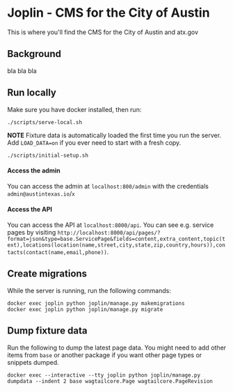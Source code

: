 # Joplin - CMS for the City of Austin

This is where you'll find the CMS for the City of Austin and atx.gov

## Background

bla bla bla

## Run locally

Make sure you have docker installed, then run:

```
./scripts/serve-local.sh
```

**NOTE** Fixture data is automatically loaded the first time you run the server. Add `LOAD_DATA=on` if you ever need to start with a fresh copy.

```
./scripts/initial-setup.sh
```

#### Access the admin

You can access the admin at `localhost:800/admin` with the credentials `admin@austintexas.io`/`x`

#### Access the API

You can access the API at `localhost:8000/api`. You can see e.g. service pages by visiting `http://localhost:8000/api/pages/?format=json&type=base.ServicePage&fields=content,extra_content,topic(text),locations(location(name,street,city,state,zip,country,hours)),contacts(contact(name,email,phone))`.


## Create migrations

While the server is running, run the following commands:

```
docker exec joplin python joplin/manage.py makemigrations
docker exec joplin python joplin/manage.py migrate
```

## Dump fixture data

Run the following to dump the latest page data. You might need to add other items from `base` or another package if you want other page types or snippets dumped.

```
docker exec --interactive --tty joplin python joplin/manage.py dumpdata --indent 2 base wagtailcore.Page wagtailcore.PageRevision
```
